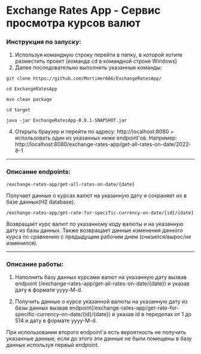 # Exchange Rates App - Сервис просмотра курсов валют

### Инструкция по запуску:
1. Используя командную строку перейти в папку, в которой хотите разместить проект (команда cd в командной строке Windows)
2. Далее последовательно выполнить указанные команды:
```
git clone https://github.com/Mortimer666/ExchangeRatesApp/
```
```
cd ExchangeRatesApp
```
```
mvn clean package
```
```
cd target
```
```
java -jar ExchangeRatesApp-0.0.1-SNAPSHOT.jar
```
4. Открыть браузер и перейти по адресу: http://localhost:8080 + использовать один из указанных ниже endpoint'ов.
Например: http://localhost:8080/exchange-rates-app/get-all-rates-on-date/2022-8-1
****
### Описание endpoints:
```
/exchange-rates-app/get-all-rates-on-date/{date}
```
Получает данные о курсах валют на указанную дату и сохраняет их в базе данных(H2 database).
```
/exchange-rates-app/get-rate-for-specific-currency-on-date/{id}/{date}
```
Возвращает курс валют по указанному коду валюты и на указанную дату из базы данных. Также возвращает данные изменения данного курса по сравнению с предыдущим рабочим днем (снизился/вырос/не изменился).
****
### Описание работы:
1. Наполнить базу данных курсами валют на указанную дату вызвав endpoint (/exchange-rates-app/get-all-rates-on-date/{date}) и указав дату в формате yyyy-M-d.

2. Получить данные о курсе указанной валюты на указанную дату из базы данных вызвав endpoint(/exchange-rates-app/get-rate-for-specific-currency-on-date/{id}/{date}) и указав id в переделах от 1 до 514 и дату в формате yyyy-M-d.

При использовании второго endpoint'а есть вероятность не получить указанные данные, если до этого эти данные не были помещены в базу данных используя первый endpoint.
